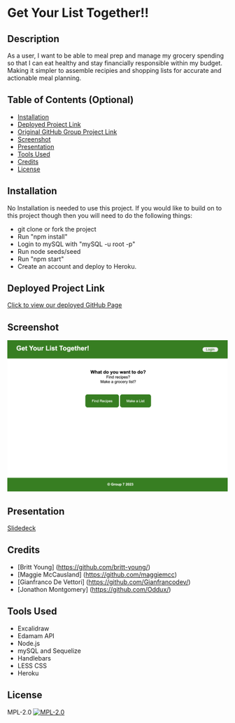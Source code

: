 # Get Your List Together!!

## Description

As a user, I want to be able to meal prep and manage my grocery spending so that I can eat healthy and stay financially responsible within my budget. Making it simpler to assemble recipies and shopping lists for accurate and actionable meal planning.

## Table of Contents (Optional)

- [Installation](#installation)
- [Deployed Project Link](#deployed-project-link)
- [Original GitHub Group Project Link](#original-github-group-project-link)
- [Screenshot](#screenshot)
- [Presentation](#presentation)
- [Tools Used](#tools-used)
- [Credits](#credits)
- [License](#license)

## Installation
No Installation is needed to use this project. If you would like to build on to this project though then you will need to do the following things: 
- git clone or fork the project
- Run "npm install"
- Login to mySQL with "mySQL -u root -p"
- Run node seeds/seed
- Run "npm start"
- Create an account and deploy to Heroku.

## Deployed Project Link
[Click to view our deployed GitHub Page](https://get-your-list-together-c8df3b5b0755.herokuapp.com/login)

## Screenshot
![](/project-screenshot.png)

## Presentation
[Slidedeck](https://docs.google.com/presentation/d/1wptXi1c1KTAIi7eMU2_Cv45cZ6uiOQnXaUe5grwy3aY/edit#slide=id.p)

## Credits
- [Britt Young] (https://github.com/britt-young/)
- [Maggie McCausland] (https://github.com/maggiemcc)
- [Gianfranco De Vettori] (https://github.com/Gianfrancodev/)
- [Jonathon Montgomery] (https://github.com/Oddux/)

## Tools Used
- Excalidraw
- Edamam API
- Node.js
- mySQL and Sequelize
- Handlebars
- LESS CSS
- Heroku

## License

MPL-2.0
[![MPL-2.0](https://img.shields.io/badge/license-MPL%202.0-blue.svg)](https://opensource.org/licenses/MPL-2.0)